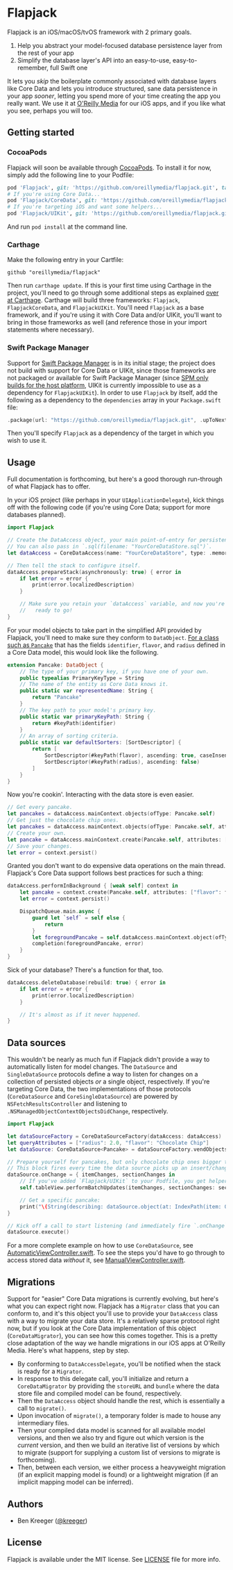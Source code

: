 # Flapjack

Flapjack is an iOS/macOS/tvOS framework with 2 primary goals.

1. Help you abstract your model-focused database persistence layer from the rest of your app
2. Simplify the database layer's API into an easy-to-use, easy-to-remember, full Swift one

It lets you _skip_ the boilerplate commonly associated with database layers like Core Data and lets you introduce structured, sane data persistence in your app _sooner_, letting you spend more of your time creating the app you really want. We use it at [O'Reilly Media][orm] for our iOS apps, and if you like what you see, perhaps you will too.


## Getting started


### CocoaPods

Flapjack will soon be available through [CocoaPods][cpd]. To install it for now, simply add the following line to your Podfile:

```ruby
pod 'Flapjack', git: 'https://github.com/oreillymedia/flapjack.git', tag: '0.1.0'
# If you're using Core Data...
pod 'Flapjack/CoreData', git: 'https://github.com/oreillymedia/flapjack.git', tag: '0.1.0'
# If you're targeting iOS and want some helpers...
pod 'Flapjack/UIKit', git: 'https://github.com/oreillymedia/flapjack.git', tag: '0.1.0'
```

And run `pod install` at the command line.


### Carthage

Make the following entry in your Cartfile:

```
github "oreillymedia/flapjack"
```

Then run `carthage update`. If this is your first time using Carthage in the project, you'll need to go through some additional steps as explained [over at Carthage][car]. Carthage will build three frameworks: `Flapjack`, `FlapjackCoreData`, and `FlapjackUIKit`. You'll need `Flapjack` as a base framework, and if you're using it with Core Data and/or UIKit, you'll want to bring in those frameworks as well (and reference those in your import statements where necessary).


### Swift Package Manager

Support for [Swift Package Manager][spm] is in its initial stage; the project does not build with support for Core Data or UIKit, since those frameworks are not packaged or available for Swift Package Manager (since [SPM only builds for the host platform](https://stackoverflow.com/a/34779231/194869), UIKit is currently impossible to use as a dependency for `FlapjackUIKit`). In order to use `Flapjack` by itself, add the following as a dependency to the `dependencies` array in your `Package.swift` file:

```swift
.package(url: "https://github.com/oreillymedia/flapjack.git", .upToNextMajor(from: "0.1.0"))
```

Then you'll specify `Flapjack` as a dependency of the target in which you wish to use it.


## Usage

Full documentation is forthcoming, but here's a good thorough run-through of what Flapjack has to offer.

In your iOS project (like perhaps in your `UIApplicationDelegate`), kick things off with the following code (if you're using Core Data; support for more databases planned).  

```swift
import Flapjack

// Create the DataAccess object, your main point-of-entry for persistence.
// You can also pass in `.sql(filename: "YourCoreDataStore.sql")`.
let dataAccess = CoreDataAccess(name: "YourCoreDataStore", type: .memory)

// Then tell the stack to configure itself.
dataAccess.prepareStack(asynchronously: true) { error in
    if let error = error {
        print(error.localizedDescription)
    }

    // Make sure you retain your `dataAccess` variable, and now you're all
    //   ready to go!
}
```

For your model objects to take part in the simplified API provided by Flapjack, you'll need to make sure they conform to `DataObject`. [For a class such as `Pancake`][pcm] that has the fields `identifier`, `flavor`, and `radius` defined in a Core Data model, this would look like the following.

```swift
extension Pancake: DataObject {
    // The type of your primary key, if you have one of your own.
    public typealias PrimaryKeyType = String
    // The name of the entity as Core Data knows it.
    public static var representedName: String {
        return "Pancake"
    }
    // The key path to your model's primary key.
    public static var primaryKeyPath: String {
        return #keyPath(identifier)
    }
    // An array of sorting criteria.
    public static var defaultSorters: [SortDescriptor] {
        return [
            SortDescriptor(#keyPath(flavor), ascending: true, caseInsensitive: true),
            SortDescriptor(#keyPath(radius), ascending: false)
        ]
    }
}
```

Now you're cookin'. Interacting with the data store is even easier.

```swift
// Get every pancake.
let pancakes = dataAccess.mainContext.objects(ofType: Pancake.self)
// Get just the chocolate chip ones.
let pancakes = dataAccess.mainContext.objects(ofType: Pancake.self, attributes: ["flavor": "Chocolate Chip"])
// Create your own.
let pancake = dataAccess.mainContext.create(Pancake.self, attributes: ["flavor": "Rhubarb"])
// Save your changes.
let error = context.persist()
```

Granted you don't want to do expensive data operations on the main thread. Flapjack's Core Data support follows best practices for such a thing:

```swift
dataAccess.performInBackground { [weak self] context in
    let pancake = context.create(Pancake.self, attributes: ["flavor": flavor, "radius": radius, "height": height])
    let error = context.persist()

    DispatchQueue.main.async {
        guard let `self` = self else {
            return
        }
        let foregroundPancake = self.dataAccess.mainContext.object(ofType: Pancake.self, objectID: pancake.objectID)
        completion(foregroundPancake, error)
    }
}
```

Sick of your database? There's a function for that, too.

```swift
dataAccess.deleteDatabase(rebuild: true) { error in
    if let error = error {
        print(error.localizedDescription)
    }

    // It's almost as if it never happened.
}
```


## Data sources

This wouldn't be nearly as much fun if Flapjack didn't provide a way to automatically listen for model changes. The `DataSource` and `SingleDataSource` protocols define a way to listen for changes on a collection of persisted objects _or_ a single object, respectively. If you're targeting Core Data, the two implementations of those protocols (`CoreDataSource` and `CoreSingleDataSource`) are powered by `NSFetchResultsController` and listening to `.NSManagedObjectContextObjectsDidChange`, respectively.

```swift
import Flapjack

let dataSourceFactory = CoreDataSourceFactory(dataAccess: dataAccess)
let queryAttributes = ["radius": 2.0, "flavor": "Chocolate Chip"]
let dataSource: CoreDataSource<Pancake> = dataSourceFactory.vendObjectsDataSource(attributes: queryAttributes, sectionProperty: "flavor", limit: 100)

// Prepare yourself for pancakes, but only chocolate chip ones bigger than a 2" radius, and no more than 100.
// This block fires every time the data source picks up an insert/change/deletion.
dataSource.onChange = { itemChanges, sectionChanges in
	// If you've added `Flapjack/UIKit` to your Podfile, you get helper extensions!
	self.tableView.performBatchUpdates(itemChanges, sectionChanges: sectionChanges)

	// Get a specific pancake:
	print("\(String(describing: dataSource.object(at: IndexPath(item: 0, section: 0))))")
}

// Kick off a call to start listening (and immediately fire `.onChange` with all existing results).
dataSource.execute()
```

For a more complete example on how to use `CoreDataSource`, see [AutomaticViewController.swift][avc]. To see the steps you'd have to go through to access stored data _without_ it, see [ManualViewController.swift][mvc].


## Migrations

Support for "easier" Core Data migrations is currently evolving, but here's what you can expect right now. Flapjack has a `Migrator` class that you can conform to, and it's this object you'll use to provide your `DataAccess` class with a way to migrate your data store. It's a relatively sparse protocol right now, but if you look at the Core Data implementation of this object (`CoreDataMigrator`), you can see how this comes together. This is a pretty close adaptation of the way we handle migrations in our iOS apps at O'Reilly Media. Here's what happens, step by step.

- By conforming to `DataAccessDelegate`, you'll be notified when the stack is ready for a `Migrator`.
- In response to this delegate call, you'll initialize and return a `CoreDataMigrator` by providing the `storeURL` and `bundle` where the data store file and compiled model can be found, respectively.
- Then the `DataAccess` object should handle the rest, which is essentially a call to `migrate()`.
- Upon invocation of `migrate()`, a temporary folder is made to house any intermediary files.
- Then your compiled data model is scanned for all available model versions, and then we also try and figure out which version is the _current_ version, and then we build an iterative list of versions by which to migrate (support for supplying a custom list of versions to migrate is forthcoming).
- Then, between each version, we either process a heavyweight migration (if an explicit mapping model is found) or a lightweight migration (if an implicit mapping model can be inferred).


## Authors

- Ben Kreeger ([@kreeger][krg])


## License

Flapjack is available under the MIT license. See [LICENSE][lic] file for more info.


[orm]:     https://oreilly.com
[cpd]:     https://cocoapods.org
[pcm]:     https://github.com/oreillymedia/flapjack/blob/master/Example/Flapjack/Core%20Data/Pancake.swift
[avc]:     https://github.com/oreillymedia/flapjack/blob/master/Example/Flapjack/AutomaticViewController.swift
[mvc]:     https://github.com/oreillymedia/flapjack/blob/master/Example/Flapjack/ManualViewController.swift
[krg]:     https://github.com/kreeger
[lic]:     https://github.com/oreillymedia/flapjack/blob/master/LICENSE
[car]:     https://github.com/Carthage/Carthage#adding-frameworks-to-an-application
[spm]:     https://swift.org/package-manager/